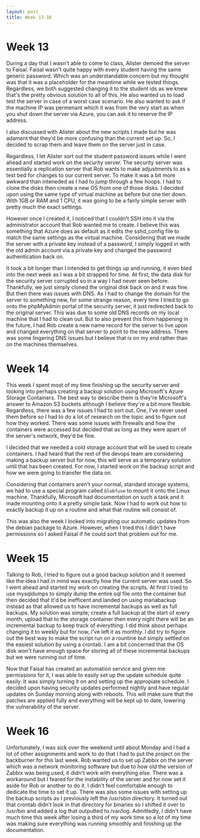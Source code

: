 ```yaml
---
layout: post
title: Week 13-16
---
```

# Week 13
During a day that I wasn't able to come to class, Alister demoed the server to Faisal. Faisal wasn't quite happy with every student having the same generic password. Which was an understandable concern but my thought was that it was a placeholder for the meantime while we tested things. Regardless, we both suggested changing it to the student ids as we knew that's the pretty obvious solution to all of this. He also wanted us to load test the server in case of a worst case scenario. He also wanted to ask if the machine IP was permenant which it was from the very start as when you shut down the server via Azure, you can ask it to reserve the IP address.

I also discussed with Alister about the new scripts I made but he was adament that they'd be more confusing than the current set up. So, I decided to scrap them and leave them on the server just in case.

Regardless, I let Alister sort out the student password issues while I went ahead and started work on the security server. The security server was essentially a replication server that Rob wants to make adjustments to as a test bed for changes to our current server. To make it was a bit more awkward than inteneded as I had to jump through a few hoops. I had to clone the disks then create a new OS from one of those disks. I decided upon using the same type of virtual machine as before but one tier down. With 1GB or RAM and 1 CPU, it was going to be a fairly simple server with pretty much the exact settings.

However once I created it, I noticed that I couldn't SSH into it via the administrator account that Rob wanted me to create. I believe this was something that Azure does as default as it edits the sshd_config file to match the same settings as the virtual machine. Considering that we made the server with a private key instead of a password, I simply logged in with the old admin account via a private key and changed the password authentication back on.

It took a bit longer than I intended to get things up and running, it even bled into the next week as I was a bit strapped for time. At first, the data disk for the security server corrupted so in a way I had never seen before. Thankfully, we just simply cloned the original disk back on and it was fine. But then there was issues with DNS. As I had to change the domain for the server to something new, for some strange reason, every time I tried to go onto the phpMyAdmin portal of the security server, it just redirected back to the original server. This was due to some old DNS records on my local machine that I had to clean out. But to also prevent this from happening in the future, I had Rob create a new name record for the server to live upon and changed everything on that server to point to the new address. There was some lingering DNS issues but I believe that is on my end rather than on the machines themselves.

# Week 14
This week I spent most of my time finishing up the security server and looking into perhaps creating a backup solution using Microsoft's Azure Storage Containers. The best way to describe them is they're Microsoft's answer to Amazon S3 buckets although I believe they're a bit more flexible. Regardless, there was a few issues I had to sort out. One, I've never used them before so I had to do a lot of research on the topic and to figure out how they worked. There was some issues with firewalls and how the containers were accessed but decided that as long as they were apart of the server's network, they'd be fine.

I decided that we needed a cold storage account that will be used to create containers. I had heard that the rest of the devops team are considering making a backup server but for now, this will serve as a temporary solution until that has been created. For now, I started work on the backup script and how we were going to transfer the data on.

Considering that containers aren't your normal, standard storage systems, we had to use a special program called `blobfuse` to mount it onto the Linux machine. Thankfully, Microsoft had documentation on such a task and it made mounting onto it a pretty simple task. Now I had to work out how to exactly backup it up on a routine and what that routine will consist of.

This was also the week I looked into migrating our automatic updates from the debian package to Azure. However, when I tried this I didn't have permissions so I asked Faisal if he could sort that problem out for me.

# Week 15
Talking to Rob, I tried to figure out a good backup solution and it seemed like the idea I had in mind was exactly how the current server was used. So I went ahead and started my work on creating the scripts. At first I tried to use mysqldumps to simply dump the entire sql file onto the container but then decided that it'd be inefficent and landed on using mariabackup instead as that allowed us to have incremental backups as well as full backups. My solution was simple; create a full backup at the start of every month, upload that to the storage container then every night there will be an incremental backup to keep track of everything. I did think about perhaps changing it to weekly but for now, I've left it as monthly. I did try to figure out the best way to make the script run on a rountine but simply settled on the easiest solution by using a crontab. I am a bit concerned that the OS disk won't have enough space for storing all of these incremental backups but we were running out of time.

Now that Faisal has created an automation service and given me permissions for it, I was able to easily set up the update schedule quite easily. It was simply turning it on and setting up the appropiate schedule. I decided upon having security updates performed nightly and have regular updates on Sunday morning along with reboots. This will make sure that the patches are applied fully and everything will be kept up to date, lowering the vulnerability of the server.

# Week 16
Unfortunately, I was sick over the weekend until about Monday and I had a lot of other assignments and work to do that I had to put the project on the backburner for this last week. Rob wanted us to set up Zabbix on the server which was a network monitoring software but due to how old the version of Zabbix was being used, it didn't work with everything else. There was a workaround but I feared for the instability of the server and for now set it aside for Rob or another to do it. I didn't feel comfortable enough to dedicate the time to set it up. There was also some issues with setting up the backup scripts as I previously left the /usr/sbin directory. It turned out that crontab didn't look in that directory for binaries so I shifted it over to /usr/bin and added a log that outputted to /var/log. Admittedly, I didn't have much time this week after losing a third of my work time so a lot of my time was making sure everything was running smoothly and finishing up the documentation.